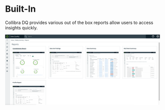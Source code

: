 # Built-In

Collibra DQ provides various out of the box reports allow users to access insights quickly.

![](<../../.gitbook/assets/image (167).png>)
